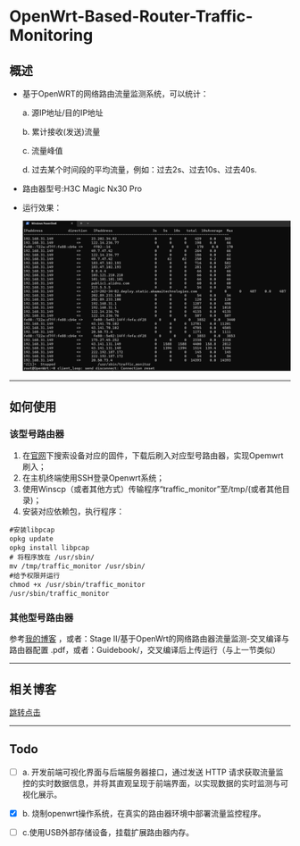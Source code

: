 # OpenWrt-Based-Router-Traffic-Monitoring
## 概述

- 基于OpenWRT的网络路由流量监测系统，可以统计：

    a. 源IP地址/⽬的IP地址

    b. 累计接收(发送)流量

    c. 流量峰值

    d. 过去某个时间段的平均流量，例如：过去2s、过去10s、过去40s.

- 路由器型号:H3C Magic Nx30 Pro 

- 运行效果：

  <img src="README.assets/屏幕截图 2025-06-23 235323.png" style="zoom: 50%;" />

------

## 如何使用

### 该型号路由器

1. 在[官⽹](https://firmware-selector.openwrt.org/)下搜索设备对应的固件，下载后刷入对应型号路由器，实现Opemwrt刷入；
2. 在主机终端使用SSH登录Openwrt系统；
3. 使用Winscp（或者其他方式）传输程序“traffic_monitor”至/tmp/(或者其他目录)；
4. 安装对应依赖包，执行程序：

```shell
#安装libpcap
opkg update
opkg install libpcap
# 将程序放在 /usr/sbin/ 
mv /tmp/traffic_monitor /usr/sbin/
#给予权限并运⾏
chmod +x /usr/sbin/traffic_monitor
/usr/sbin/traffic_monitor
```



### 其他型号路由器

参考[我的博客](https://www.kiwitcheng.top/article/21bc5dcc-def5-80e3-9d28-eb1cf15d43bf) ，或者：Stage Ⅱ/基于OpenWrt的网络路由器流量监测-交叉编译与路由器配置 .pdf，或者：Guidebook/，交叉编译后上传运行（与上一节类似）

------

## 相关博客

[跳转点击](https://www.kiwitcheng.top/category/%E7%BD%91%E7%BB%9C%E5%BC%80%E5%8F%91)

------



## Todo

- [ ]   a. 开发前端可视化界面与后端服务器接⼝，通过发送 HTTP 请求获取流量监控的实时数据信息，并将其直观呈现于前端界面，以实现数据的实时监测与可视化展示。

- [x]   b. 烧制openwrt操作系统，在真实的路由器环境中部署流量监控程序。
- [ ]   c.使用USB外部存储设备，挂载扩展路由器内存。

